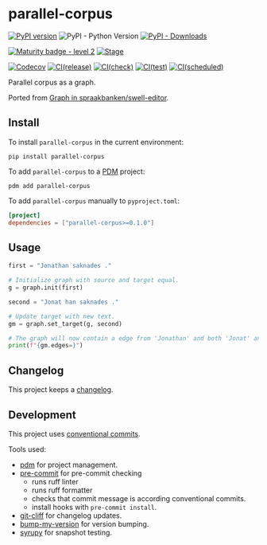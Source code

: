 # parallel-corpus

[![PyPI version](https://badge.fury.io/py/parallel-corpus.svg)](https://pypi.org/project/parallel-corpus)
![PyPI - Python Version](https://img.shields.io/pypi/pyversions/parallel-corpus)
[![PyPI - Downloads](https://img.shields.io/pypi/dm/parallel-corpus)](https://pypi.org/project/parallel-corpus/)

[![Maturity badge - level 2](https://img.shields.io/badge/Maturity-Level%202%20--%20First%20Release-yellowgreen.svg)](https://github.com/spraakbanken/getting-started/blob/main/scorecard.md)
[![Stage](https://img.shields.io/pypi/status/parallel-corpus)](https://pypi.org/project/parallel-corpus/)

[![Codecov](https://codecov.io/gh/spraakbanken/parallel-corpus-py/coverage.svg)](https://codecov.io/gh/spraakbanken/parallel-corpus-py)
[![CI(release)](https://github.com/spraakbanken/parallel-corpus-py/actions/workflows/release.yml/badge.svg)](https://github.com/spraakbanken/parallel-corpus-py/actions/workflows/release.yml)
[![CI(check)](https://github.com/spraakbanken/parallel-corpus-py/actions/workflows/check.yml/badge.svg)](https://github.com/spraakbanken/parallel-corpus-py/actions/workflows/check.yml)
[![CI(test)](https://github.com/spraakbanken/parallel-corpus-py/actions/workflows/test.yml/badge.svg)](https://github.com/spraakbanken/parallel-corpus-py/actions/workflows/test.yml)
[![CI(scheduled)](https://github.com/spraakbanken/parallel-corpus-py/actions/workflows/scheduled.yml/badge.svg)](https://github.com/spraakbanken/parallel-corpus-py/actions/workflows/scheduled.yml)

Parallel corpus as a graph.

Ported from [Graph in spraakbanken/swell-editor](https://github.com/spraakbanken/swell-editor).

## Install

To install `parallel-corpus` in the current environment:

```shell
pip install parallel-corpus
```

To add `parallel-corpus` to a [PDM](https://pdm-project.org) project:

```shell
pdm add parallel-corpus
```

To add `parallel-corpus` manually to `pyproject.toml`:

```toml
[project]
dependencies = ["parallel-corpus>=0.1.0"]
```

## Usage

```python
first = "Jonathan saknades ."

# Initialize graph with source and target equal.
g = graph.init(first)

second = "Jonat han saknades ."

# Update target with new text.
gm = graph.set_target(g, second)

# The graph will now contain a edge from 'Jonathan' and both 'Jonat' and 'han'.
print(f"{gm.edges=}")

```

## Changelog

This project keeps a [changelog](./CHANGELOG.md).

## Development

This project uses [conventional commits](https://www.conventionalcommits.org/en/v1.0.0/).

Tools used:

- [pdm](https://pdm-project.org) for project management.
- [pre-commit](https://pre-commit.com/) for pre-commit checking
  - runs ruff linter
  - runs ruff formatter
  - checks that commit message is according conventional commits.
  - install hooks with `pre-commit install`.
- [git-cliff](https://github.com/orhun/git-cliff) for changelog updates.
- [bump-my-version](https://github.com/callowayproject/bump-my-version) for version bumping.
- [syrupy](https://github.com/tophat/syrupy) for snapshot testing.
